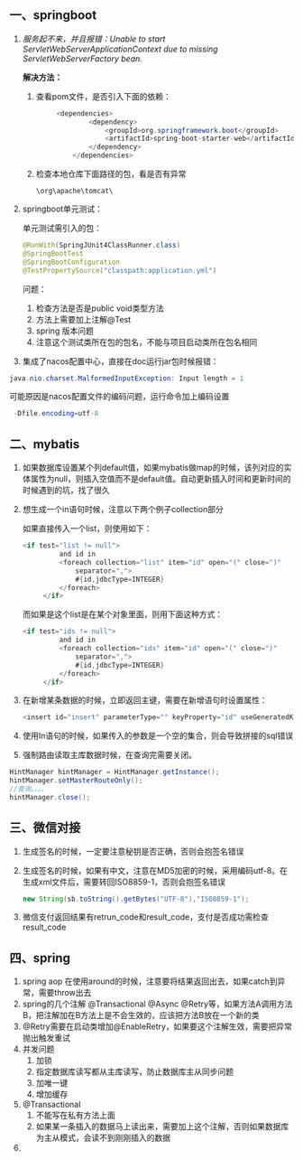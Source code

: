 ## 一、springboot

1. *服务起不来，并且报错：Unable to start ServletWebServerApplicationContext due to missing ServletWebServerFactory bean.*

   **解决方法：**

   1. 查看pom文件，是否引入下面的依赖：

       ```java
            <dependencies>
                    <dependency>
                        <groupId>org.springframework.boot</groupId>
                        <artifactId>spring-boot-starter-web</artifactId>
                    </dependency>
                </dependencies>

       ```

   2. 检查本地仓库下面路径的包，看是否有异常

      ```
      \org\apache\tomcat\
      ```

2. springboot单元测试：

   单元测试需引入的包：

   ```java
   @RunWith(SpringJUnit4ClassRunner.class)
   @SpringBootTest
   @SpringBootConfiguration
   @TestPropertySource("classpath:application.yml")
   ```

   问题：

   1. 检查方法是否是public void类型方法
   2. 方法上需要加上注解@Test
   3. spring 版本问题
   4. 注意这个测试类所在包的包名，不能与项目启动类所在包名相同

3. 集成了nacos配置中心，直接在doc运行jar包时候报错：

  ```java
  java.nio.charset.MalformedInputException: Input length = 1
  ```
   可能原因是nacos配置文件的编码问题，运行命令加上编码设置
   ```java
    -Dfile.encoding=utf-8
   ```
   

## 二、mybatis

1. 如果数据库设置某个列default值，如果mybatis做map的时候，该列对应的实体属性为null，则插入空值而不是default值。自动更新插入时间和更新时间的时候遇到的坑，找了很久

2. 想生成一个in语句时候，注意以下两个例子collection部分

   如果直接传入一个list，则使用如下：

   ```java
   <if test="list != null">
   			and id in
   			<foreach collection="list" item="id" open="(" close=")"
   				separator=",">
   				#{id,jdbcType=INTEGER}
   			</foreach>
   		</if>
   ```

   而如果是这个list是在某个对象里面，则用下面这种方式：

   ```java
   <if test="ids != null">
   			and id in
   			<foreach collection="ids" item="id" open="(" close=")"
   				separator=",">
   				#{id,jdbcType=INTEGER}
   			</foreach>
   		</if>
   ```

3. 在新增某条数据的时候，立即返回主键，需要在新增语句时设置属性：

   ```java
   <insert id="insert" parameterType="" keyProperty="id" useGeneratedKeys="true">
   ```

4. 使用In语句的时候，如果传入的参数是一个空的集合，则会导致拼接的sql错误
5. 强制路由读取主库数据时候，在查询完需要关闭。
   
  ```java
  HintManager hintManager = HintManager.getInstance();
  hintManager.setMasterRouteOnly();
  //查询。。。。
  hintManager.close();
  ```

## 三、微信对接

1. 生成签名的时候，一定要注意秘钥是否正确，否则会抱签名错误

2. 生成签名的时候，如果有中文，注意在MD5加密的时候，采用编码utf-8。在生成xml文件后，需要转回ISO8859-1，否则会抱签名错误

   ```java
   new String(sb.toString().getBytes("UTF-8"),"ISO8859-1");
   ```

3. 微信支付返回结果有retrun_code和result_code，支付是否成功需检查result_code



## 四、spring

1. spring aop 在使用around的时候，注意要将结果返回出去，如果catch到异常，需要throw出去
2. spring的几个注解 @Transactional @Async @Retry等，如果方法A调用方法B，把注解加在B方法上是不会生效的，应该把方法B放在一个新的类
3. @Retry需要在启动类增加@EnableRetry，如果要这个注解生效，需要把异常抛出触发重试
4. 并发问题
   1. 加锁
   2. 指定数据库读写都从主库读写，防止数据库主从同步问题
   3. 加唯一键
   4. 增加缓存
5. @Transactional 
   1. 不能写在私有方法上面
   2. 如果某一条插入的数据马上读出来，需要加上这个注解，否则如果数据库为主从模式，会读不到刚刚插入的数据
6. 



